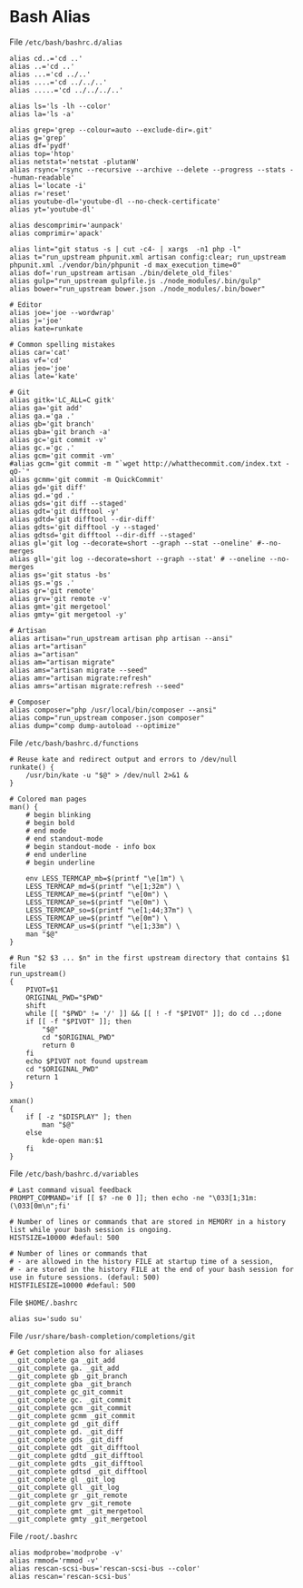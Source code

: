 # Bash Alias

File `/etc/bash/bashrc.d/alias`

	alias cd..='cd ..'
	alias ..='cd ..'
	alias ...='cd ../..'
	alias ....='cd ../../..'
	alias .....='cd ../../../..'

	alias ls='ls -lh --color'
	alias la='ls -a'

	alias grep='grep --colour=auto --exclude-dir=.git'
	alias g='grep'
	alias df='pydf'
	alias top='htop'
	alias netstat='netstat -plutanW'
	alias rsync='rsync --recursive --archive --delete --progress --stats --human-readable'
	alias l='locate -i'
	alias r='reset'
	alias youtube-dl='youtube-dl --no-check-certificate'
	alias yt='youtube-dl'

	alias descomprimir='aunpack'
	alias comprimir='apack'

	alias lint="git status -s | cut -c4- | xargs  -n1 php -l"
	alias t="run_upstream phpunit.xml artisan config:clear; run_upstream phpunit.xml ./vendor/bin/phpunit -d max_execution_time=0"
	alias dof='run_upstream artisan ./bin/delete_old_files'
	alias gulp="run_upstream gulpfile.js ./node_modules/.bin/gulp"
	alias bower="run_upstream bower.json ./node_modules/.bin/bower"

	# Editor
	alias joe='joe --wordwrap'
	alias j='joe'
	alias kate=runkate

	# Common spelling mistakes
	alias car='cat'
	alias vf='cd'
	alias jeo='joe'
	alias late='kate'

	# Git
	alias gitk='LC_ALL=C gitk'
	alias ga='git add'
	alias ga.='ga .'
	alias gb='git branch'
	alias gba='git branch -a'
	alias gc='git commit -v'
	alias gc.='gc .'
	alias gcm='git commit -vm'
	#alias gcm='git commit -m "`wget http://whatthecommit.com/index.txt -qO-`"
	alias gcmm='git commit -m QuickCommit'
	alias gd='git diff'
	alias gd.='gd .'
	alias gds='git diff --staged'
	alias gdt='git difftool -y'
	alias gdtd='git difftool --dir-diff'
	alias gdts='git difftool -y --staged'
	alias gdtsd='git difftool --dir-diff --staged'
	alias gl='git log --decorate=short --graph --stat --oneline' #--no-merges
	alias gll='git log --decorate=short --graph --stat' # --oneline --no-merges
	alias gs='git status -bs'
	alias gs.='gs .'
	alias gr='git remote'
	alias grv='git remote -v'
	alias gmt='git mergetool'
	alias gmty='git mergetool -y'

	# Artisan
	alias artisan="run_upstream artisan php artisan --ansi"
	alias art="artisan"
	alias a="artisan"
	alias am="artisan migrate"
	alias ams="artisan migrate --seed"
	alias amr="artisan migrate:refresh"
	alias amrs="artisan migrate:refresh --seed"

	# Composer
	alias composer="php /usr/local/bin/composer --ansi"
	alias comp="run_upstream composer.json composer"
	alias dump="comp dump-autoload --optimize"

File `/etc/bash/bashrc.d/functions`

	# Reuse kate and redirect output and errors to /dev/null
	runkate() {
		/usr/bin/kate -u "$@" > /dev/null 2>&1 &
	}

	# Colored man pages
	man() {
		# begin blinking
		# begin bold
		# end mode
		# end standout-mode
		# begin standout-mode - info box
		# end underline
		# begin underline

		env LESS_TERMCAP_mb=$(printf "\e[1m") \
		LESS_TERMCAP_md=$(printf "\e[1;32m") \
		LESS_TERMCAP_me=$(printf "\e[0m") \
		LESS_TERMCAP_se=$(printf "\e[0m") \
		LESS_TERMCAP_so=$(printf "\e[1;44;37m") \
		LESS_TERMCAP_ue=$(printf "\e[0m") \
		LESS_TERMCAP_us=$(printf "\e[1;33m") \
		man "$@"
	}

	# Run "$2 $3 ... $n" in the first upstream directory that contains $1 file
	run_upstream()
	{
		PIVOT=$1
		ORIGINAL_PWD="$PWD"
		shift
		while [[ "$PWD" != '/' ]] && [[ ! -f "$PIVOT" ]]; do cd ..;done
		if [[ -f "$PIVOT" ]]; then
			"$@"
			cd "$ORIGINAL_PWD"
			return 0
		fi
		echo $PIVOT not found upstream
		cd "$ORIGINAL_PWD"
		return 1
	}

	xman()
	{
		if [ -z "$DISPLAY" ]; then
			man "$@"
		else
			kde-open man:$1
		fi
	}

File `/etc/bash/bashrc.d/variables`

	# Last command visual feedback
	PROMPT_COMMAND='if [[ $? -ne 0 ]]; then echo -ne "\033[1;31m:(\033[0m\n";fi'

	# Number of lines or commands that are stored in MEMORY in a history list while your bash session is ongoing.
	HISTSIZE=10000 #defaul: 500

	# Number of lines or commands that
	# - are allowed in the history FILE at startup time of a session,
	# - are stored in the history FILE at the end of your bash session for use in future sessions. (defaul: 500)
	HISTFILESIZE=10000 #defaul: 500


File `$HOME/.bashrc`

	alias su='sudo su'

File `/usr/share/bash-completion/completions/git`

	# Get completion also for aliases
	__git_complete ga _git_add
	__git_complete ga. _git_add
	__git_complete gb _git_branch
	__git_complete gba _git_branch
	__git_complete gc_git_commit
	__git_complete gc. _git_commit
	__git_complete gcm _git_commit
	__git_complete gcmm _git_commit
	__git_complete gd _git_diff
	__git_complete gd. _git_diff
	__git_complete gds _git_diff
	__git_complete gdt _git_difftool
	__git_complete gdtd _git_difftool
	__git_complete gdts _git_difftool
	__git_complete gdtsd _git_difftool
	__git_complete gl _git_log
	__git_complete gll _git_log
	__git_complete gr _git_remote
	__git_complete grv _git_remote
	__git_complete gmt _git_mergetool
	__git_complete gmty _git_mergetool


File `/root/.bashrc`

	alias modprobe='modprobe -v'
	alias rmmod='rmmod -v'
	alias rescan-scsi-bus='rescan-scsi-bus --color'
	alias rescan='rescan-scsi-bus'
